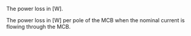 The power loss in [W].


<!-- comment -->


The power loss in [W] per pole of the MCB when the nominal current is flowing through the MCB.
